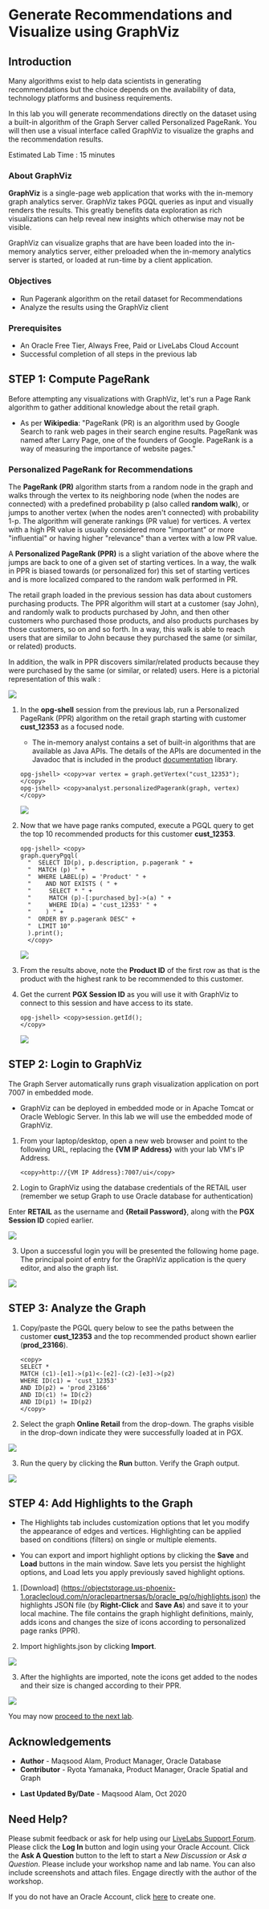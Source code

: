 # Generate Recommendations and Visualize using GraphViz

## Introduction

Many algorithms exist to help data scientists in generating recommendations but the choice depends on the availability of data, technology platforms and business requirements.

In this lab you will generate recommendations directly on the dataset using a built-in algorithm of the Graph Server called Personalized PageRank. You will then use a visual interface called GraphViz to visualize the graphs and the recommendation results.

Estimated Lab Time : 15 minutes

### About GraphViz

**GraphViz** is a single-page web application that works with the in-memory graph analytics server. GraphViz takes PGQL queries as input and visually renders the results. This greatly benefits data exploration as rich visualizations can help reveal new insights which otherwise may not be visible.

GraphViz can visualize graphs that are have been loaded into the in-memory analytics server, either preloaded when the in-memory analytics server is started, or loaded at run-time by a client application.

### Objectives

- Run Pagerank algorithm on the retail dataset for Recommendations
- Analyze the results using the GraphViz client

### Prerequisites

- An Oracle Free Tier, Always Free, Paid or LiveLabs Cloud Account
- Successful completion of all steps in the previous lab

## **STEP 1**: Compute PageRank

Before attempting any visualizations with GraphViz, let's run a Page Rank algorithm to gather additional knowledge about the retail graph.

- As per **Wikipedia**: "PageRank (PR) is an algorithm used by Google Search to rank web pages in their search engine results. PageRank was named after Larry Page, one of the founders of Google. PageRank is a way of measuring the importance of website pages."

### Personalized PageRank for Recommendations

The **PageRank (PR)** algorithm starts from a random node in the graph and walks through the vertex to its neighboring node (when the nodes are connected) with a predefined probability p (also called **random walk**), or jumps to another vertex (when the nodes aren't connected) with probability 1-p. The algorithm will generate rankings (PR value) for vertices. A vertex with a high PR value is usually considered more "important" or more "influential" or having higher "relevance" than a vertex with a low PR value.

A **Personalized PageRank (PPR)** is a slight variation of the above where the jumps are back to one of a given set of starting vertices. In a way, the walk in PPR is biased towards (or personalized for) this set of starting vertices and is more localized compared to the random walk performed in PR.

The retail graph loaded in the previous session has data about customers purchasing products. The PPR algorithm will start at a customer (say John), and randomly walk to products purchased by John, and then other customers who purchased those products, and also products purchases by those customers, so on and so forth. In a way, this walk is able to reach users that are similar to John because they purchased the same (or similar, or related) products.

In addition, the walk in PPR discovers similar/related products because they were purchased by the same (or similar, or related) users. Here is a pictorial representation of this walk :

  ![](./images/ppr-random-walk.png)

1. In the **opg-shell** session from the previous lab, run a Personalized PageRank (PPR) algorithm on the retail graph starting with customer **cust_12353** as a focused node.

    - The in-memory analyst contains a set of built-in algorithms that are available as Java APIs. The details of the APIs are documented in the Javadoc that is included in the product [documentation](https://docs.oracle.com/en/database/oracle/oracle-database/12.2/spgdg/using-inmemory-analyst-oracle-database.html#GUID-71FC3DB6-62F1-42E6-B711-A32958FC53D4) library.

    ```
    opg-jshell> <copy>var vertex = graph.getVertex("cust_12353");</copy>
    opg-jshell> <copy>analyst.personalizedPagerank(graph, vertex)
    </copy>
    ```
    ![](./images/run-ppr.png)

2. Now that we have page ranks computed, execute a PGQL query to get the top 10 recommended products for this customer **cust_12353**.

    ```
    opg-jshell> <copy>
    graph.queryPgql(
      "  SELECT ID(p), p.description, p.pagerank " +
      "  MATCH (p) " +
      "  WHERE LABEL(p) = 'Product' " +
      "    AND NOT EXISTS ( " +
      "     SELECT * " +
      "     MATCH (p)-[:purchased_by]->(a) " +
      "     WHERE ID(a) = 'cust_12353' " +
      "    ) " +
      "  ORDER BY p.pagerank DESC" +
      "  LIMIT 10"
      ).print();
      </copy>
      ```
      ![](./images/get-top-10-products.png)

3. From the results above, note the **Product ID** of the first row as that is the product with the highest rank to be recommended to this customer.

4. Get the current **PGX Session ID** as you will use it with GraphViz to connect to this session and have access to its state.

    ```
    opg-jshell> <copy>session.getId();
    </copy>
    ```
    ![](./images/get-session-id.png)

## **STEP 2**: Login to GraphViz

The Graph Server automatically runs graph visualization application on port 7007 in embedded mode.

  - GraphViz can be deployed in embedded mode or in Apache Tomcat or Oracle Weblogic Server. In this lab we will use the embedded mode of GraphViz.

1. From your laptop/desktop, open a new web browser and point to the following URL, replacing the **{VM IP Address}** with your lab VM's IP Address.

    ```
    <copy>http://{VM IP Address}:7007/ui</copy>
    ```

2. Login to GraphViz using the database credentials of the RETAIL user (remember we setup Graph to use Oracle database for authentication)

  Enter **RETAIL** as the username and **{Retail Password}**, along with the **PGX Session ID** copied earlier.

  ![](./images/open-graph-viz.jpg)

3. Upon a successful login you will be presented the following home page. The principal point of entry for the GraphViz application is the query editor, and also the graph list.

  ![](./images/graph-viz-home.png)

## **STEP 3**: Analyze the Graph

1. Copy/paste the PGQL query below to see the paths between the customer **cust\_12353** and the top recommended product shown earlier (**prod\_23166**).

    ```
    <copy>
    SELECT *
    MATCH (c1)-[e1]->(p1)<-[e2]-(c2)-[e3]->(p2)
    WHERE ID(c1) = 'cust_12353'
    AND ID(p2) = 'prod_23166'
    AND ID(c1) != ID(c2)
    AND ID(p1) != ID(p2)
    </copy>
    ```

2. Select the graph **Online Retail** from the drop-down. The graphs visible in the drop-down indicate they were successfully loaded at in PGX.

  ![](./images/graph-viz-online-retail.png)

3. Run the query by clicking the **Run** button. Verify the Graph output.

  ![](./images/run-pgql.png)

## **STEP 4**: Add Highlights to the Graph

- The Highlights tab includes customization options that let you modify the appearance of edges and vertices. Highlighting can be applied based on conditions (filters) on single or multiple elements.

- You can export and import highlight options by clicking the **Save** and **Load** buttons in the main window. Save lets you persist the highlight options, and Load lets you apply previously saved highlight options.

1. [Download] (https://objectstorage.us-phoenix-1.oraclecloud.com/n/oraclepartnersas/b/oracle_pg/o/highlights.json) the highlights JSON file (by **Right-Click** and **Save As**) and save it to your local machine. The file contains the graph highlight definitions, mainly, adds icons and changes the size of icons according to personalized page ranks (PPR).

2. Import highlights.json by clicking **Import**.

  ![](./images/highlights.png)

3. After the highlights are imported, note the icons get added to the nodes and their size is changed according to their PPR.

  ![](./images/labeled-graph.png)

You may now [proceed to the next lab](#next).

## Acknowledgements

- **Author** - Maqsood Alam, Product Manager, Oracle Database
- **Contributor** - Ryota Yamanaka, Product Manager, Oracle Spatial and Graph
* **Last Updated By/Date** - Maqsood Alam, Oct 2020

## Need Help?
Please submit feedback or ask for help using our [LiveLabs Support Forum](https://community.oracle.com/tech/developers/categories/oracle-graph). Please click the **Log In** button and login using your Oracle Account. Click the **Ask A Question** button to the left to start a *New Discussion* or *Ask a Question*.  Please include your workshop name and lab name.  You can also include screenshots and attach files.  Engage directly with the author of the workshop.

If you do not have an Oracle Account, click [here](https://profile.oracle.com/myprofile/account/create-account.jspx) to create one.
